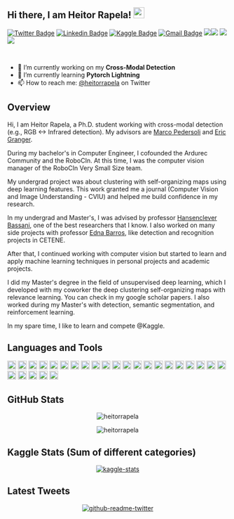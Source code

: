 
<h2> Hi there, I am Heitor Rapela! <img src="https://media.giphy.com/media/hvRJCLFzcasrR4ia7z/giphy.gif" width="25px"> </h2>

[![Twitter Badge](https://img.shields.io/badge/-@heitorrapela-1ca0f1?style=flat-square&labelColor=1ca0f1&logo=twitter&logoColor=white&link=https://twitter.com/heitorrapela)](https://twitter.com/heitorrapela) [![Linkedin Badge](https://img.shields.io/badge/-heitorrapela-blue?style=flat-square&logo=Linkedin&logoColor=white&link=https://www.linkedin.com/in/heitorrapela/)](https://www.linkedin.com/in/heitorrapela/) [![Kaggle Badge](https://img.shields.io/badge/Kaggle-20BEFF?style=flat-square&logo=Kaggle&logoColor=white&link=https://www.kaggle.com/rapela)](https://www.kaggle.com/rapela) [![Gmail Badge](https://img.shields.io/badge/-hrm@cin.ufpe.br-c14438?style=flat-square&logo=Gmail&logoColor=white&link=mailto:hrm@cin.ufpe.br)](mailto:hrm@cin.ufpe.br) ![](https://github.com/heitorrapela)<img src="https://img.shields.io/github/followers/heitorrapela?style=social"> <img src="https://img.shields.io/twitter/follow/heitorrapela?style=social"> ![](https://visitor-badge.glitch.me/badge?page_id=heitorrapela)
 

<br />

- 🔭 I’m currently working on my **Cross-Modal Detection**
- 🌱 I’m currently learning **Pytorch Lightning** 
- 📫 How to reach me: [@heitorrapela](https://twitter.com/heitorrapela) on Twitter

<h2> Overview </h2>


Hi, I am Heitor Rapela, a Ph.D. student working with cross-modal detection (e.g., RGB <-> Infrared detection). My advisors are [Marco Pedersoli](https://scholar.google.com/citations?user=aVfyPAoAAAAJ) and [Eric Granger](
https://scholar.google.com/citations?user=TmfbdagAAAAJ).


During my bachelor's in Computer Engineer, I cofounded the Ardurec Community and the RoboCIn. At this time, I was the computer vision manager of the RoboCIn Very Small Size team.

<p> My undergrad project was about clustering with self-organizing maps using deep learning features. This work granted me a journal (Computer Vision and Image Understanding - CVIU) and helped me build confidence in my research.
  
  In my undergrad and Master's, I was advised by professor [Hansenclever Bassani](https://scholar.google.com/citations?user=s14pJ00AAAAJ), one of the best researchers that I know. I also worked on many side projects with professor [Edna Barros](https://scholar.google.com/citations?user=HCGd3n0AAAAJ&hl=de), like detection and recognition projects in CETENE.
  
  <p> After that, I continued working with computer vision but started to learn and apply machine learning techniques in personal projects and academic projects.
  
<p> I did my Master's degree in the field of unsupervised deep learning, which I developed with my coworker the deep clustering self-organizing maps with relevance learning. You can check in my google scholar papers. I also worked during my Master's with detection, semantic segmentation, and reinforcement learning.

<p> In my spare time, I like to learn and compete @Kaggle.
  
  
  
  
<h2> Languages and Tools </h2>

<img height="20" src="https://img.shields.io/badge/Python-3776AB?style=for-the-badge&logo=python&logoColor=white"> <img height="20" src="https://img.shields.io/badge/C-00599C?style=for-the-badge&logo=c&logoColor=white"> <img height="20" src="https://img.shields.io/badge/C%2B%2B-00599C?style=for-the-badge&logo=c%2B%2B&logoColor=white"> 
<img height="20" src="https://img.shields.io/badge/PyTorch-EE4C2C?style=for-the-badge&logo=PyTorch&logoColor=white"> <img height="20" src="https://img.shields.io/badge/TensorFlow-FF6F00?style=for-the-badge&logo=TensorFlow&logoColor=white">
<img height="20" src="https://img.shields.io/badge/scikit_learn-F7931E?style=for-the-badge&logo=scikit-learn&logoColor=white"> <img height="20" src="https://img.shields.io/badge/Keras-D00000?style=for-the-badge&logo=Keras&logoColor=white"> <img height="20" src="https://img.shields.io/badge/Numpy-777BB4?style=for-the-badge&logo=numpy&logoColor=white"> <img height="20" src="https://img.shields.io/badge/Pandas-2C2D72?style=for-the-badge&logo=pandas&logoColor=white"> <img height="20" src="https://img.shields.io/badge/LaTeX-47A141?style=for-the-badge&logo=LaTeX&logoColor=white">
<img height="20" src="https://img.shields.io/badge/MySQL-00000F?style=for-the-badge&logo=mysql&logoColor=white"> <img height="20" src="https://img.shields.io/badge/Git-F05032?style=for-the-badge&logo=git&logoColor=white"> <img height="20" src="https://img.shields.io/badge/conda-342B029.svg?&style=for-the-badge&logo=anaconda&logoColor=white"> <img height="20" src="https://img.shields.io/badge/Docker-2CA5E0?style=for-the-badge&logo=docker&logoColor=white"> <img height="20" src="https://img.shields.io/badge/Qt-41CD52?style=for-the-badge&logo=qt&logoColor=white">
<img height="20" src="https://img.shields.io/badge/Amazon_AWS-232F3E?style=for-the-badge&logo=amazon-aws&logoColor=white"> <img height="20" src="https://img.shields.io/badge/Google_chrome-4285F4?style=for-the-badge&logo=Google-chrome&logoColor=white"> <img height="20" src="https://img.shields.io/badge/Firefox_Browser-FF7139?style=for-the-badge&logo=Firefox-Browser&logoColor=white"> <img height="20" src="https://img.shields.io/badge/Ubuntu-E95420?style=for-the-badge&logo=ubuntu&logoColor=white"> <img height="20" src="https://img.shields.io/badge/Android-3DDC84?style=for-the-badge&logo=android&logoColor=white"> <img height="20" src="https://img.shields.io/badge/Visual_Studio_Code-0078D4?style=for-the-badge&logo=visual%20studio%20code&logoColor=white"> <img height="20" src="https://img.shields.io/badge/Colab-F9AB00?style=for-the-badge&logo=googlecolab&color=525252"> <img height="20" src="https://img.shields.io/badge/Notion-000000?style=for-the-badge&logo=notion&logoColor=white"> <img height="20" src="https://img.shields.io/badge/Trello-0052CC?style=for-the-badge&logo=trello&logoColor=white"> <img height="20" src="https://img.shields.io/badge/Medium-12100E?style=for-the-badge&logo=medium&logoColor=white"> <img height="20" src="https://img.shields.io/badge/NVIDIA-GTX1050ti-76B900?style=for-the-badge&logo=nvidia&logoColor=white">





<h2>GitHub Stats</h2>

<p align="center"> <img src="https://github-readme-stats.vercel.app/api?username=heitorrapela&show_icons=true&theme=gotham" alt="heitorrapela" /> <p align="center"> <img src="https://github-readme-stats.vercel.app/api/top-langs/?username=heitorrapela&show_icons=true&theme=gotham" alt="heitorrapela" />
  
 
 
<h2>Kaggle Stats (Sum of different categories)</h2>

<p align="center"><a href="https://www.kaggle.com/rapela"> <img src="https://kaggle-summary-card.herokuapp.com/api?user=rapela" alt="kaggle-stats"></a></p>



<h2>Latest Tweets</h2>

<p align="center"><a href="twitter.com/HeitorRapela"><img src="https://github-readme-twitter.gazf.vercel.app/api?id=heitorrapela&amp;layout=wide" alt="github-readme-twitter"></a></p>
